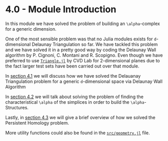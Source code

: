 # 4.0 - Module Introduction

In this module we have solved the problem of building an ``\alpha``-complex for a generic dimension.

One of the most sensible problem was that no Julia modules exists for ``d``-dimensional Delaunay Triangulation so far.
We have tackled this problem and we have solved it in a pretty good way by coding the Delaunay Wall algorithm by P. Cignoni, C. Montani and R. Scopigno.
Even though we have preferred to use [`Triangle.jl`](https://github.com/cvdlab/Triangle.jl) by CVD Lab for 2-dimensional planes due to the fact larger test sets have been carried out over that module.


In [section 4.1](https://eonofri04.github.io/AlphaStructures.jl/delaunay-impl/) we will discuss how we have solved the Delauanay Triangulation problem for a generic ``d``-dimensional space via Delaunay Wall Algorithm

In [section 4.2](https://eonofri04.github.io/AlphaStructures.jl/alpha-structures-impl/) we will talk about solving the problem of finding the characteristical ``\alpha`` of the simplices in order to build the ``\alpha``-Structures.

Lastly, in [section 4.3](https://eonofri04.github.io/AlphaStructures.jl/persistent-homology-impl/) we will give a brief overview of how we solved the Persistent Homology problem.

More utility functions could also be found in the [`src/geometry.jl`](https://github.com/eOnofri04/AlphaStructures.jl/blob/master/src/geometry.jl) file.
